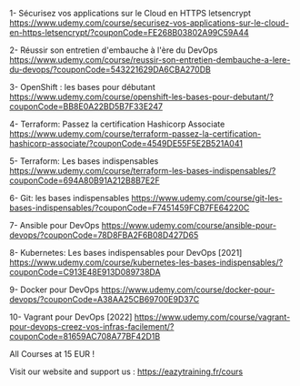 1- Sécurisez vos applications sur le Cloud en HTTPS letsencrypt
https://www.udemy.com/course/securisez-vos-applications-sur-le-cloud-en-https-letsencrypt/?couponCode=FE268B03802A99C59A44

2- Réussir son entretien d'embauche à l'ère du DevOps
https://www.udemy.com/course/reussir-son-entretien-dembauche-a-lere-du-devops/?couponCode=543221629DA6CBA270DB

3- OpenShift : les bases pour débutant
https://www.udemy.com/course/openshift-les-bases-pour-debutant/?couponCode=BB8E0A22BD5B7F33E247

4- Terraform: Passez la certification Hashicorp Associate
https://www.udemy.com/course/terraform-passez-la-certification-hashicorp-associate/?couponCode=4549DE55F5E2B521A041

5- Terraform: Les bases indispensables
https://www.udemy.com/course/terraform-les-bases-indispensables/?couponCode=694A80B91A212B8B7E2F

6- Git: les bases indispensables
https://www.udemy.com/course/git-les-bases-indispensables/?couponCode=F7451459FCB7FE64220C

7- Ansible pour DevOps
https://www.udemy.com/course/ansible-pour-devops/?couponCode=78D8FBA2F6B08D427D65

8- Kubernetes: Les bases indispensables pour DevOps [2021]
https://www.udemy.com/course/kubernetes-les-bases-indispensables/?couponCode=C913E48E913D089738DA

9- Docker pour DevOps
https://www.udemy.com/course/docker-pour-devops/?couponCode=A38AA25CB69700E9D37C

10- Vagrant pour DevOps [2022] https://www.udemy.com/course/vagrant-pour-devops-creez-vos-infras-facilement/?couponCode=81659AC708A77BF42D1B

All Courses at 15 EUR !

Visit our website and support us : https://eazytraining.fr/cours
